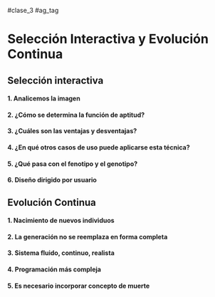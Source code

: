 #clase_3 #ag_tag

# Selección Interactiva y Evolución Continua

## **Selección interactiva**

#### 1. Analicemos la imagen

#### 2. ¿Cómo se determina la función de aptitud?

#### 3. ¿Cuáles son las ventajas y desventajas?

#### 4. ¿En qué otros casos de uso puede aplicarse esta técnica?

#### 5. ¿Qué pasa con el fenotipo y el genotipo?

#### 6. Diseño dirigido por usuario

## **Evolución Continua** 

#### 1. Nacimiento de nuevos individuos
#### 2. La generación no se reemplaza en forma completa
#### 3. Sistema fluido, continuo, realista
#### 4. Programación más compleja
#### 5. Es necesario incorporar concepto de muerte
